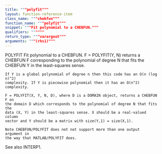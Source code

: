 ```yaml
---
title: """polyfit"""
layout: function-reference-item
class_name: """chebfun"""
function_name: """polyfit"""
snippet: """Fit polynomial to a CHEBFUN."""
qualifiers: """"""
return_type: """varargout"""
arguments: """(rhs1)"""
---
```


 POLYFIT   Fit polynomial to a CHEBFUN.
    F = POLYFIT(Y, N) returns a CHEBFUN F corresponding to the polynomial of
    degree N that fits the CHEBFUN Y in the least-squares sense.
 
    If Y is a global polynomial of degree n then this code has an O(n (log n)^2)
    complexity. If Y is piecewise polynomial then it has an O(n^2) complexity.
 
    F = POLYFIT(X, Y, N, D), where D is a DOMAIN object, returns a CHEBFUN F on
    the domain D which corresponds to the polynomial of degree N that fits the
    data (X, Y) in the least-squares sense. X should be a real-valued column
    vector and Y should be a matrix with size(Y,1) = size(X,1).
 
    Note CHEBFUN/POLYFIT does not not support more than one output argument in
    the way that MATLAB/POLYFIT does.
 
  See also INTERP1.
